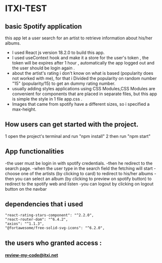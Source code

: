 # ITXI-TEST

## basic Spotify application
this app  let a user search for an artist to
retrieve information about his/her albums.
*  I used React js version 18.2.0 to build this app.
*  I used useContext hook and make it a store for the user's token , the token will be expires after 1 hour , automatically the app logged out and the user
should be login again .
*  about the artist's rating i don't know on what is based (popularity does not worked with me), for that i Divided the popularity on random number "15" (popularity/15)
to get an dummy rating number.
*  usually adding styles applications using CSS Modules,CSS Modules are convenient for components that are placed in separate files, but this app is simple the style in 1 file app.css .
*  Images that came from spotify have a different sizes, so i specified a max-height.


## How users can get started with the project.

1  open the project's terminal and run "npm install"
2  then run "npm start"


## App functionalities

-the user must be login in with spotify credentials.
-then he redirect to the search page.
-when the user type in the search field the fetching will start 
-choose one of the artists (by clicking to card) to redirect to his/her albums
-then you can select an album (by clicking to preview on spotify button) to redirect to the spotify web and listen
-you can logout by clicking on logout button on the navbar


## dependencies that i used

    "react-rating-stars-component": "^2.2.0",
    "react-router-dom": "^6.4.2",
    "axios": "^1.1.3",
    "@fortawesome/free-solid-svg-icons": "^6.2.0",
    
    
## the users who granted access :

#### review-my-code@itxi.net

